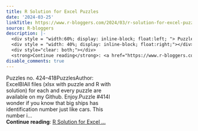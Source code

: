 ```yaml
---
title: R Solution for Excel Puzzles
date: '2024-03-25'
linkTitle: https://www.r-bloggers.com/2024/03/r-solution-for-excel-puzzles-16/
source: R-bloggers
description: |-
  <div style = "width:60%; display: inline-block; float:left; "> Puzzles no. 424–418PuzzlesAuthor: ExcelBIAll files (xlsx with puzzle and R with solution) for each and every puzzle are available on my Github. Enjoy.Puzzle #414I wonder if you know that big ships has identification number just like cars. This number i...</div>
  <div style = "width: 40%; display: inline-block; float:right;"></div>
  <div style="clear: both;"></div>
  <strong>Continue reading</strong>: <a href="https://www.r-bloggers.com/2024/03/r-solution-for-excel-puzzles-16/">R Solution for Excel ...
disable_comments: true
---
```

<div style = "width:60%; display: inline-block; float:left; "> Puzzles no. 424–418PuzzlesAuthor: ExcelBIAll files (xlsx with puzzle and R with solution) for each and every puzzle are available on my Github. Enjoy.Puzzle #414I wonder if you know that big ships has identification number just like cars. This number i...</div>
<div style = "width: 40%; display: inline-block; float:right;"></div>
<div style="clear: both;"></div>
<strong>Continue reading</strong>: <a href="https://www.r-bloggers.com/2024/03/r-solution-for-excel-puzzles-16/">R Solution for Excel ...